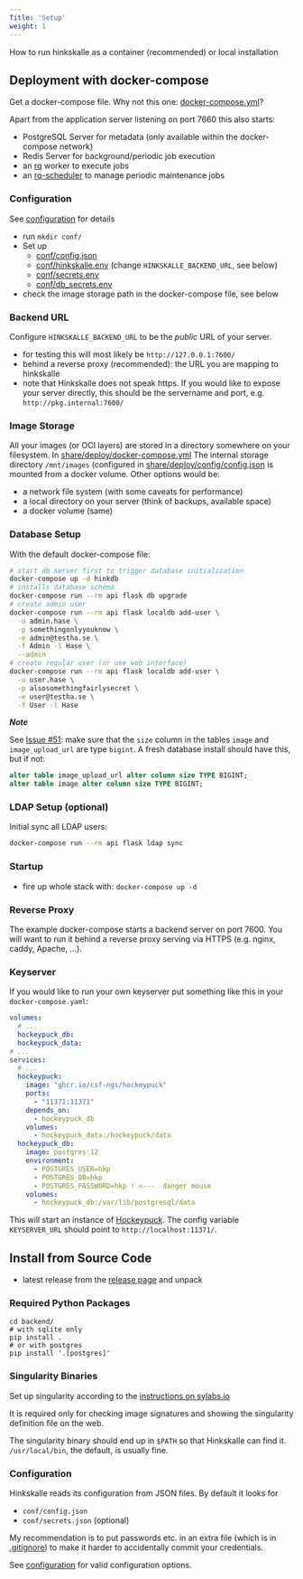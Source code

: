 ```yaml
---
Title: 'Setup'
weight: 1
---
```


How to run hinkskalle as a container (recommended) or local installation

<!--more-->

## Deployment with docker-compose

Get a docker-compose file. Why not this one: [docker-compose.yml](https://github.com/csf-ngs/hinkskalle/blob/master/share/deploy/docker-compose.yml)?

Apart from the application server listening on port 7660 this also starts:

- PostgreSQL Server for metadata (only available within the docker-compose network)
- Redis Server for background/periodic job execution
- an [rq](https://python-rq.org/) worker to execute jobs
- an [rq-scheduler](https://github.com/rq/rq-scheduler) to manage periodic maintenance jobs


### Configuration

See [configuration](../configuration) for details

- run `mkdir conf/`
- Set up 
  - [conf/config.json](https://github.com/csf-ngs/hinkskalle/blob/master/share/deploy/conf/config.json)
  - [conf/hinkskalle.env](https://github.com/csf-ngs/hinkskalle/blob/master/share/deploy/conf/hinkskalle.env)
    (change `HINKSKALLE_BACKEND_URL`, see below)
  - [conf/secrets.env](https://github.com/csf-ngs/hinkskalle/blob/master/share/deploy/conf/secrets.env)
  - [conf/db_secrets.env](https://github.com/csf-ngs/hinkskalle/blob/master/share/deploy/conf/db_secrets.env)
- check the image storage path in the docker-compose file, see below

### Backend URL

Configure `HINKSKALLE_BACKEND_URL` to be the *public* URL of your server.

- for testing this will most likely be `http://127.0.0.1:7600/`
- behind a reverse proxy (recommended): the URL you are mapping to hinkskalle
- note that Hinkskalle does not speak https. If you would like to expose your server directly, this should be the servername and port, e.g. `http://pkg.internal:7600/`

### Image Storage

All your images (or OCI layers) are stored in a directory somewhere on your filesystem. In [share/deploy/docker-compose.yml](https://github.com/csf-ngs/hinkskalle/blob/59d4a27fe225e40ae1a91ee5f022f78bcd4d150b/share/deploy/docker-compose.yml#L16) The internal storage directory `/mnt/images` (configured in [share/deploy/config/config.json](https://github.com/csf-ngs/hinkskalle/blob/59d4a27fe225e40ae1a91ee5f022f78bcd4d150b/share/deploy/conf/config.json#L5) is mounted from a docker volume. Other options would be:

- a network file system (with some caveats for performance)
- a local directory on your server (think of backups, available space)
- a docker volume (same)

### Database Setup

With the default docker-compose file:

```bash
# start db server first to trigger database initialization
docker-compose up -d hinkdb
# installs database schema
docker-compose run --rm api flask db upgrade
# create admin user
docker-compose run --rm api flask localdb add-user \
  -u admin.hase \
  -p somethingonlyyouknow \
  -e admin@testha.se \
  -f Admin -l Hase \
  --admin
# create regular user (or use web interface)
docker-compose run --rm api flask localdb add-user \
  -u user.hase \
  -p alsosomethingfairlysecret \
  -e user@testha.se \
  -f User -l Hase
```

***Note***

See [Issue #51](https://github.com/csf-ngs/hinkskalle/issues/51): make sure that the `size` column in the tables `image` and `image_upload_url` are type `bigint`. A fresh database install should have this, but if not:

```sql
alter table image_upload_url alter column size TYPE BIGINT;
alter table image alter column size TYPE BIGINT;
```

### LDAP Setup (optional)

Initial sync all LDAP users:

```bash
docker-compose run --rm api flask ldap sync
```

### Startup

- fire up whole stack with: `docker-compose up -d`

### Reverse Proxy

The example docker-compose starts a backend server on port 7600. You will want
to run it behind a reverse proxy serving via HTTPS (e.g. nginx, caddy, Apache,
...).

### Keyserver

If you would like to run your own keyserver put something like this in your `docker-compose.yaml`:

```yaml
volumes:
  # ...
  hockeypuck_db:
  hockeypuck_data:
# ...
services:
  # ...
  hockeypuck:
    image: "ghcr.io/csf-ngs/hockeypuck"
    ports:
      - "11371:11371"
    depends_on:
      - hockeypuck_db
    volumes:
      - hockeypuck_data:/hockeypuck/data
  hockeypuck_db:
    image: postgres:12
    environment:
      - POSTGRES_USER=hkp
      - POSTGRES_DB=hkp
      - POSTGRES_PASSWORD=hkp ! <---  danger mouse
    volumes:
      - hockeypuck_db:/var/lib/postgresql/data
```

This will start an instance of [Hockeypuck](https://hockeypuck.io/). The config variable `KEYSERVER_URL` should point to `http://localhost:11371/`.

## Install from Source Code

- latest release from the [release page](https://github.com/csf-ngs/hinkskalle/tags) and unpack

### Required Python Packages

```
cd backend/
# with sqlite only
pip install .
# or with postgres
pip install '.[postgres]'
```

### Singularity Binaries

Set up singularity according to the [instructions on sylabs.io](https://sylabs.io/docs/#singularity)

It is required only for checking image signatures and showing the singularity
definition file on the web.

The singularity binary should end up in `$PATH` so that Hinkskalle can find it.
`/usr/local/bin`, the default, is usually fine.

### Configuration

Hinkskalle reads its configuration from JSON files. By default it looks for

- `conf/config.json`
- `conf/secrets.json` (optional)

My recommendation is to put passwords etc. in an extra file (which is in
[.gitignore](.gitignore)) to make it harder to accidentally commit your
credentials.

See [configuration](../configuration) for valid configuration options.